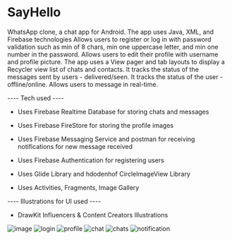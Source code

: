 # SayHello
WhatsApp clone, a chat app for Android. 
The app uses Java, XML, and Firebase technologies
Allows users to register or log in with password validation such as min of 8 chars, min one uppercase letter, and min one number in the password.
Allows users to edit their profile with username and profile picture.
The app uses a View pager and tab layouts to display a Recycler view list of chats and contacts.
It tracks the status of the messages sent by users - delivered/seen.
It tracks the status of the user - offline/online.
Allows users to message in real-time.

---- Tech used ----

- Uses Firebase Realtime Database for storing chats and messages

- Uses Firebase FireStore for storing the profile images

- Uses Firebase Messaging Service and postman for receiving notifications for new message received

- Uses Firebase Authentication for registering users

- Uses Glide Library and hdodenhof CircleImageView Library

- Uses Activities, Fragments, Image Gallery

---- Illustrations for UI used ----
- DrawKit Influencers & Content Creators Illustrations

![image](https://github.com/Kris-glitch/SayHello/assets/78586563/bc13b3a2-6f70-4680-a250-99652081c33d)
![login](https://github.com/Kris-glitch/SayHello/assets/78586563/020e0523-d80c-4ae1-ab3c-1295e54836d9)
![profile](https://github.com/Kris-glitch/SayHello/assets/78586563/4f00db95-bcce-4958-a55f-67558b5aa4a4)
![chat](https://github.com/Kris-glitch/SayHello/assets/78586563/d6689fc2-9118-461c-92ff-9837ff71b636)
![chats](https://github.com/Kris-glitch/SayHello/assets/78586563/86502f3e-ae5a-4d52-bec8-b924958bfd89)
![notification](https://github.com/Kris-glitch/SayHello/assets/78586563/ab993a7d-9f84-4b5c-9eae-4984879c9918)
